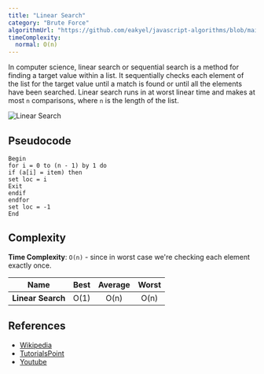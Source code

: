 ```yaml
---
title: "Linear Search"
category: "Brute Force"
algorithmUrl: "https://github.com/eakyel/javascript-algorithms/blob/main/linearSearch.js"
timeComplexity:
  normal: O(n)
---
```


In computer science, linear search or sequential search is a
method for finding a target value within a list. It sequentially
checks each element of the list for the target value until a
match is found or until all the elements have been searched.
Linear search runs in at worst linear time and makes at most `n`
comparisons, where `n` is the length of the list.

![Linear Search](https://www.tutorialspoint.com/data_structures_algorithms/images/linear_search.gif)

## Pseudocode

```
Begin
for i = 0 to (n - 1) by 1 do
if (a[i] = item) then
set loc = i
Exit
endif
endfor
set loc = -1
End
```

## Complexity

**Time Complexity**: `O(n)` - since in worst case we're checking each element
exactly once.

| Name              | Best | Average | Worst |
| ----------------- | :--: | :-----: | :---: |
| **Linear Search** | O(1) |  O(n)   | O(n)  |

## References

- [Wikipedia](https://en.wikipedia.org/wiki/Linear_search)
- [TutorialsPoint](https://www.tutorialspoint.com/data_structures_algorithms/linear_search_algorithm.htm)
- [Youtube](https://www.youtube.com/watch?v=SGU9duLE30w)

